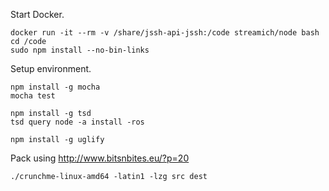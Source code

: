 Start Docker.
    
    docker run -it --rm -v /share/jssh-api-jssh:/code streamich/node bash
    cd /code
    sudo npm install --no-bin-links
    
Setup environment.
    
    npm install -g mocha
    mocha test
    
    npm install -g tsd
    tsd query node -a install -ros
    
    npm install -g uglify
    
Pack using http://www.bitsnbites.eu/?p=20

    ./crunchme-linux-amd64 -latin1 -lzg src dest
    
